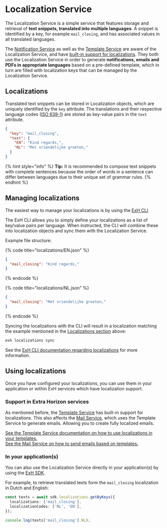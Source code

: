 # Localization Service

The Localization Service is a simple service that features storage and retrieval of **text snippets, translated into multiple languages**. A snippet is identified by a key, for example `mail_closing`, and has associated values in all translated languages.

The [Notification Service](../../communication/notification-service/) as well as the [Template Service](../template-service/) are aware of the Localization Service, and have [built-in support for localizations](../template-service/localizations.md). They both use the Localization Service in order to generate **notifications, emails and PDFs in appropriate languages** based on a pre-defined template, which in turn are filled with localization keys that can be managed by the Localization Service.

## Localizations

Translated text snippets can be stored in Localization objects, which are uniquely identified by the `key` attribute. The translations and their respective language codes ([ISO 639-1](https://en.wikipedia.org/wiki/List\_of\_ISO\_639\_language\_codes)) are stored as key-value pairs in the `text` attribute.

```json
{
  "key": "mail_closing",
  "text": {
    "EN": "Kind regards,",
    "NL": "Met vriendelijke groeten,"
  }
}
```

{% hint style="info" %}
**Tip:** It is recommended to compose text snippets with complete sentences because the order of words in a sentence can differ between languages due to their unique set of grammar rules.
{% endhint %}

## Managing localizations

The easiest way to manage your localizations is by using the [ExH CLI](https://docs.extrahorizon.com/cli).

The ExH CLI allows you to simply define your localizations as a list of key/value pairs per language. When instructed, the CLI will combine these into localization objects and sync them with the Localization Service.

Example file structure:

{% code title="localizations/EN.json" %}
```json
{
  "mail_closing": "Kind regards,"
}
```
{% endcode %}

{% code title="localizations/NL.json" %}
```json
{
  "mail_closing": "Met vriendelijke groeten,"
}
```
{% endcode %}

Syncing the localizations with the CLI will result in a localization matching the example mentioned in the [Localizations section](./#localizations) above:

```bash
exh localizations sync
```

See the [ExH CLI documentation regarding localizations](https://docs.extrahorizon.com/cli/commands/localizations) for more information.

## Using localizations

Once you have configured your localizations, you can use them in your application or within ExH services which have localization support.

### Support in Extra Horizon services

As mentioned before, the [Template Service](../template-service/) has built-in support for localizations. This also affects the [Mail Service](../../communication/mail-service.md), which uses the Template Service to generate emails. Allowing you to create fully localized emails.

[See the Template Service documentation on how to use localizations in your templates.](../template-service/localizations.md)\
[See the Mail Service on how to send emails based on templates.](../../communication/mail-service.md#send-an-email)

### In your application(s)

You can also use the Localization Service directly in your application(s) by using the [ExH SDK](https://docs.extrahorizon.com/javascript-sdk/).

For example, to retrieve translated texts form the `mail_closing` localization in Dutch and English:

```typescript
const texts = await sdk.localizations.getByKeys({
  localizations: ['mail_closing'],
  localizationCodes: ['NL', 'EN'],
});

console.log(texts['mail_closing'].NL);
```
